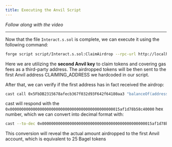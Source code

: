```yaml
---
title: Executing the Anvil Script
---
```


_Follow along with the video_

---

Now that the file `Interact.s.sol` is complete, we can execute it using the following command:

```bash
forge script script/Interact.s.sol:ClaimAirdrop --rpc-url http://localhost:8545 --private-key 0x59c6995e998f97a5a0044966f0945389dc9e86dae88c7a8412f4603b6b78690d --broadcast
```

Here we are utilizing the **second Anvil key** to claim tokens and covering gas fees as a third-party address. The airdropped tokens will be then sent to the first Anvil address CLAIMING_ADDRESS we hardcoded in our script.

After that, we can verify if the first address has in fact received the airdrop:

```bash
cast call 0x5FbDB2315678afecb367f032d93F642f64180aa3 "balanceOf(address)"
```

cast will respond with the `0x000000000000000000000000000000000000000000000015af1d78b58c40000` hex number, which we can convert into decimal format with:

```bash
cast --to-dec 0x000000000000000000000000000000000000000000000015af1d78b58c40000
```

This conversion will reveal the actual amount airdropped to the first Anvil account, which is equivalent to 25 Bagel tokens
